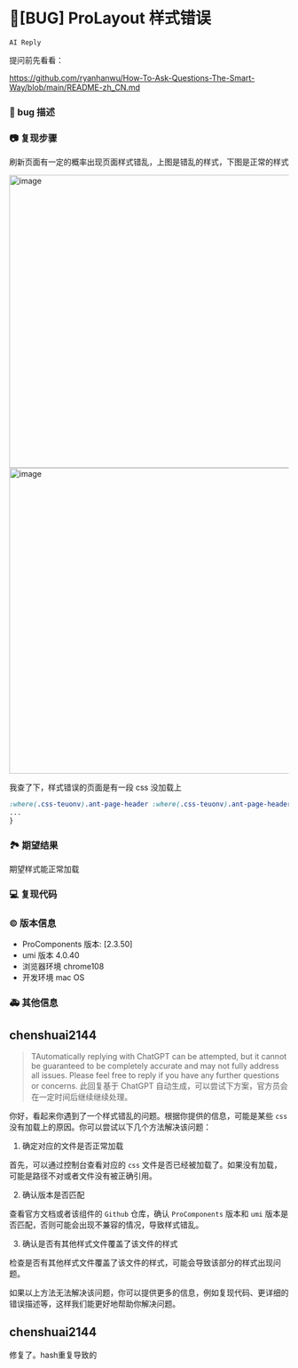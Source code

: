 # 🐛[BUG] ProLayout 样式错误

`AI Reply`

提问前先看看：

https://github.com/ryanhanwu/How-To-Ask-Questions-The-Smart-Way/blob/main/README-zh_CN.md

### 🐛 bug 描述

<!--
详细地描述 bug，让大家都能理解
-->

### 📷 复现步骤

刷新页面有一定的概率出现页面样式错乱，上图是错乱的样式，下图是正常的样式

<img width="527" alt="image" src="https://user-images.githubusercontent.com/3992393/211244723-235a5424-0972-4980-bf10-271e27a22af1.png">

<img width="550" alt="image" src="https://user-images.githubusercontent.com/3992393/211244741-44444888-8752-4bfa-b830-e1a416032a07.png">

我查了下，样式错误的页面是有一段 css 没加载上

```css
:where(.css-teuonv).ant-page-header :where(.css-teuonv).ant-page-header-heading {
...
}
```

### 🏞 期望结果

期望样式能正常加载

### 💻 复现代码

<!--
提供可复现的代码，仓库，或线上示例
-->

### © 版本信息

- ProComponents 版本: [2.3.50]
- umi 版本 4.0.40
- 浏览器环境 chrome108
- 开发环境 mac OS

### 🚑 其他信息

<!--
如截图等其他信息可以贴在这里
-->

## chenshuai2144

> TAutomatically replying with ChatGPT can be attempted, but it cannot be guaranteed to be completely accurate and may not fully address all issues. Please feel free to reply if you have any further questions or concerns.
> 此回复基于 ChatGPT 自动生成，可以尝试下方案，官方员会在一定时间后继续继续处理。

你好，看起来你遇到了一个样式错乱的问题。根据你提供的信息，可能是某些 `css` 没有加载上的原因。你可以尝试以下几个方法解决该问题：

1. 确定对应的文件是否正常加载

首先，可以通过控制台查看对应的 `css` 文件是否已经被加载了。如果没有加载，可能是路径不对或者文件没有被正确引用。

2. 确认版本是否匹配

查看官方文档或者该组件的 `Github` 仓库，确认 `ProComponents` 版本和 `umi` 版本是否匹配，否则可能会出现不兼容的情况，导致样式错乱。

3. 确认是否有其他样式文件覆盖了该文件的样式

检查是否有其他样式文件覆盖了该文件的样式，可能会导致该部分的样式出现问题。

如果以上方法无法解决该问题，你可以提供更多的信息，例如复现代码、更详细的错误描述等，这样我们能更好地帮助你解决问题。

## chenshuai2144

修复了。hash重复导致的
